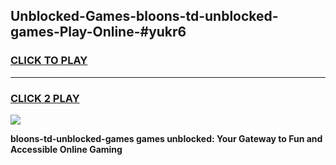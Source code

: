 
## Unblocked-Games-bloons-td-unblocked-games-Play-Online-#yukr6
<h3>
<a href="https://premium.freeplayer.one?title=bloons-td-unblocked-games&ref=27F">CLICK TO PLAY</a></h3>
<hr>

<h3>
<a href="https://premium.freeplayer.one?title=bloons-td-unblocked-games&ref=27F">CLICK 2 PLAY</a>
  
</h3>

<a href="https://premium.freeplayer.one?title=bloons-td-unblocked-games&ref=27F"><img src="https://clearcache.store/games.png"></a>


**bloons-td-unblocked-games games unblocked: Your Gateway to Fun and Accessible Online Gaming**
